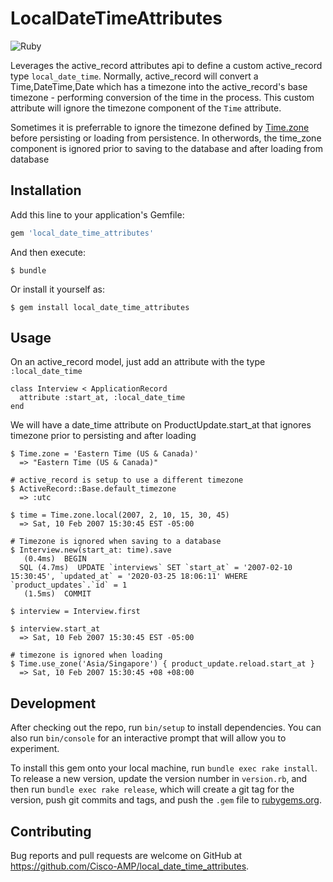 # LocalDateTimeAttributes

![Ruby](https://github.com/Cisco-AMP/local_date_time_attributes/workflows/Ruby/badge.svg)

Leverages the active_record attributes api to define a custom active_record type `local_date_time`. Normally, active_record will convert a Time,DateTime,Date which has a timezone into the active_record's base timezone - performing conversion of the time in the process. This custom attribute will ignore the timezone component of the `Time` attribute.

Sometimes it is preferrable to ignore the timezone defined by [Time.zone](https://api.rubyonrails.org/classes/ActiveSupport/TimeZone.html) before persisting or loading from persistence. In otherwords, the time_zone component is ignored prior to saving to the database and after loading from database

## Installation

Add this line to your application's Gemfile:

```ruby
gem 'local_date_time_attributes'
```

And then execute:

    $ bundle

Or install it yourself as:

    $ gem install local_date_time_attributes


## Usage

On an active_record model, just add an attribute with the type `:local_date_time`

    class Interview < ApplicationRecord
      attribute :start_at, :local_date_time
    end

We will have a date_time attribute on ProductUpdate.start_at that ignores timezone prior to persisting and after loading



    $ Time.zone = 'Eastern Time (US & Canada)'
      => "Eastern Time (US & Canada)"

    # active_record is setup to use a different timezone
    $ ActiveRecord::Base.default_timezone
      => :utc

    $ time = Time.zone.local(2007, 2, 10, 15, 30, 45)
      => Sat, 10 Feb 2007 15:30:45 EST -05:00

    # Timezone is ignored when saving to a database
    $ Interview.new(start_at: time).save
       (0.4ms)  BEGIN
      SQL (4.7ms)  UPDATE `interviews` SET `start_at` = '2007-02-10 15:30:45', `updated_at` = '2020-03-25 18:06:11' WHERE `product_updates`.`id` = 1
       (1.5ms)  COMMIT

    $ interview = Interview.first

    $ interview.start_at
      => Sat, 10 Feb 2007 15:30:45 EST -05:00

    # timezone is ignored when loading
    $ Time.use_zone('Asia/Singapore') { product_update.reload.start_at }
      => Sat, 10 Feb 2007 15:30:45 +08 +08:00
      
## Development

After checking out the repo, run `bin/setup` to install dependencies. You can also run `bin/console` for an interactive prompt that will allow you to experiment.

To install this gem onto your local machine, run `bundle exec rake install`. To release a new version, update the version number in `version.rb`, and then run `bundle exec rake release`, which will create a git tag for the version, push git commits and tags, and push the `.gem` file to [rubygems.org](https://rubygems.org).

## Contributing

Bug reports and pull requests are welcome on GitHub at https://github.com/Cisco-AMP/local_date_time_attributes.
